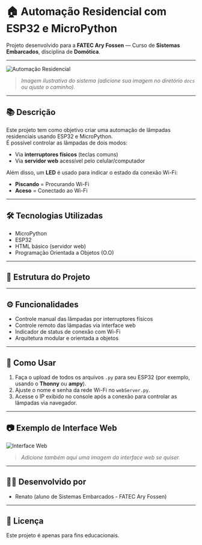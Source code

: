 # 🏠 Automação Residencial com ESP32 e MicroPython

Projeto desenvolvido para a **FATEC Ary Fossen** — Curso de **Sistemas Embarcados**, disciplina de **Domótica**.

---

![Automação Residencial](docs/sistema_automacao.jpg)

> *Imagem ilustrativa do sistema (adicione sua imagem no diretório `docs` ou ajuste o caminho).*

---

## 📚 Descrição

Este projeto tem como objetivo criar uma automação de lâmpadas residenciais usando ESP32 e MicroPython.  
É possível controlar as lâmpadas de dois modos:

- Via **interruptores físicos** (teclas comuns)
- Via **servidor web** acessível pelo celular/computador

Além disso, um **LED** é usado para indicar o estado da conexão Wi-Fi:
- **Piscando** = Procurando Wi-Fi
- **Aceso** = Conectado ao Wi-Fi

---

## 🛠️ Tecnologias Utilizadas
- MicroPython
- ESP32
- HTML básico (servidor web)
- Programação Orientada a Objetos (O.O)

---

## 📂 Estrutura do Projeto


---

## ⚙️ Funcionalidades

- Controle manual das lâmpadas por interruptores físicos
- Controle remoto das lâmpadas via interface web
- Indicador de status de conexão com Wi-Fi
- Arquitetura modular e orientada a objetos

---

## 🚀 Como Usar

1. Faça o upload de todos os arquivos `.py` para seu ESP32 (por exemplo, usando o **Thonny** ou **ampy**).
2. Ajuste o nome e senha da rede Wi-Fi no `webServer.py`.
3. Acesse o IP exibido no console após a conexão para controlar as lâmpadas via navegador.

---

## 📷 Exemplo de Interface Web

![Interface Web](docs/interface_web.png)

> *Adicione também aqui uma imagem da interface web se quiser.*

---

## 👨‍💻 Desenvolvido por
- Renato (aluno de Sistemas Embarcados - FATEC Ary Fossen)

---

## 📜 Licença
Este projeto é apenas para fins educacionais.



